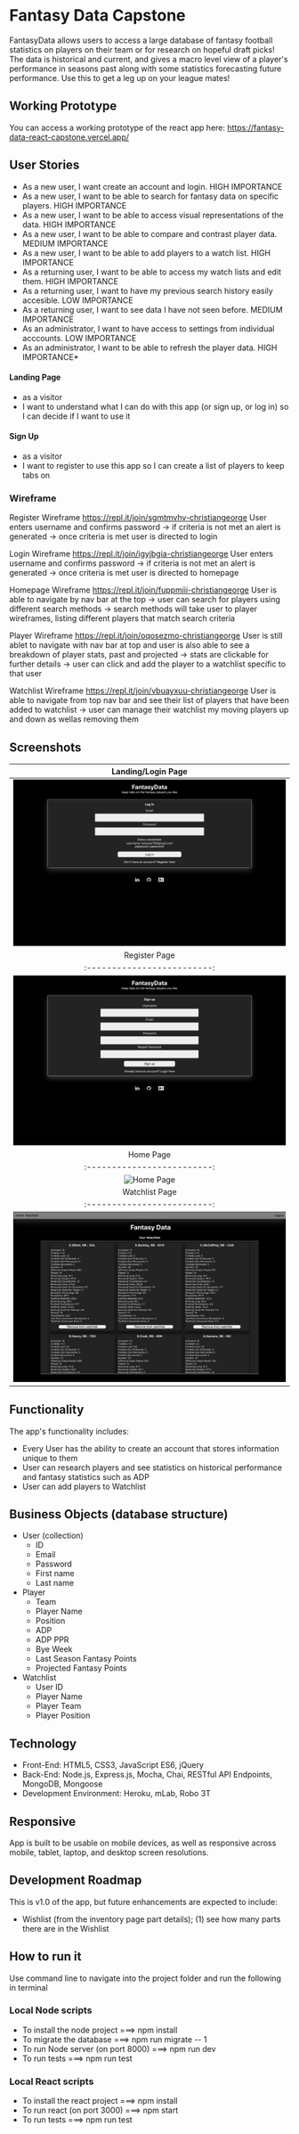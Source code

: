 # Fantasy Data Capstone

FantasyData allows users to access a large database of fantasy football statistics on players on their team or for research on hopeful draft picks! The data is historical and current, and gives a macro level view of a player's performance in seasons past along with some statistics forecasting future performance. Use this to get a leg up on your league mates!

## Working Prototype
You can access a working prototype of the react app here: https://fantasy-data-react-capstone.vercel.app/

## User Stories

* As a new user, I want create an account and login. HIGH IMPORTANCE
* As a new user, I want to be able to search for fantasy data on specific players. HIGH IMPORTANCE
* As a new user, I want to be able to access visual representations of the data. HIGH IMPORTANCE
* As a new user, I want to be able to compare and contrast player data. MEDIUM IMPORTANCE
* As a new user, I want to be able to add players to a watch list. HIGH IMPORTANCE
* As a returning user, I want to be able to access my watch lists and edit them. HIGH IMPORTANCE
* As a returning user, I want to have my previous search history easily accesible. LOW IMPORTANCE
* As a returning user, I want to see data I have not seen before. MEDIUM IMPORTANCE
* As an administrator, I want to have access to settings from individual acccounts. LOW IMPORTANCE
* As an administrator, I want to be able to refresh the player data. HIGH IMPORTANCE*

#### Landing Page
* as a visitor
* I want to understand what I can do with this app (or sign up, or log in) so I can decide if I want to use it

#### Sign Up
* as a visitor
* I want to register to use this app so I can create a list of players to keep tabs on

### Wireframe
Register Wireframe
https://repl.it/join/sgmtmvhv-christiangeorge 
User enters username and confirms password -> if criteria is not met an alert is generated -> once criteria is met user is directed to login

Login Wireframe
https://repl.it/join/igyjbgia-christiangeorge
User enters username and confirms password -> if criteria is not met an alert is generated -> once criteria is met user is directed to homepage

Homepage Wireframe
https://repl.it/join/fuppmiii-christiangeorge
User is able to navigate by nav bar at the top -> user can search for players using different search methods -> search methods will take user to player wireframes, listing different players that match search criteria

Player Wireframe
https://repl.it/join/oqosezmo-christiangeorge
User is still ablet to navigate with nav bar at top and user is also able to see a breakdown of player stats, past and projected -> stats are clickable for further details -> user can click and add the player to a watchlist specific to that user

Watchlist Wireframe
https://repl.it/join/vbuayxuu-christiangeorge
User is able to navigate from top nav bar and see their list of players that have been added to watchlist -> user can manage their watchlist my moving players up and down as wellas removing them

## Screenshots
Landing/Login Page |
:-------------------------:|
![Login Page](/github-images/login-screenshot.png)  | 
Register Page |
:-------------------------:|
![Register Page](/github-images/register-screenshot.png)  | 
Home Page |
:-------------------------:|
![Home Page](/github-images/home-screenshot.png)  | 
Watchlist Page |
:-------------------------:|
![Watchlist Page](/github-images/watchlist-screenshot.png)  | 


## Functionality
The app's functionality includes:

* Every User has the ability to create an account that stores information unique to them
* User can research players and see statistics on historical performance and fantasy statistics such as ADP
* User can add players to Watchlist

## Business Objects (database structure)
* User (collection)
    * ID
    * Email
    * Password
    * First name
    * Last name
* Player
    * Team
    * Player Name
    * Position
    * ADP
    * ADP PPR
    * Bye Week
    * Last Season Fantasy Points
    * Projected Fantasy Points
* Watchlist
    * User ID
    * Player Name
    * Player Team
    * Player Position



## Technology
* Front-End: HTML5, CSS3, JavaScript ES6, jQuery
* Back-End: Node.js, Express.js, Mocha, Chai, RESTful API Endpoints, MongoDB, Mongoose
* Development Environment: Heroku, mLab, Robo 3T

## Responsive
App is built to be usable on mobile devices, as well as responsive across mobile, tablet, laptop, and desktop screen resolutions.

## Development Roadmap
This is v1.0 of the app, but future enhancements are expected to include:
* Wishlist (from the inventory page part details);
        (1) see how many parts there are in the Wishlist

## How to run it
Use command line to navigate into the project folder and run the following in terminal

### Local Node scripts
* To install the node project ===> npm install
* To migrate the database ===> npm run migrate -- 1
* To run Node server (on port 8000) ===> npm run dev
* To run tests ===> npm run test

### Local React scripts
* To install the react project ===> npm install
* To run react (on port 3000) ===> npm start
* To run tests ===> npm run test
